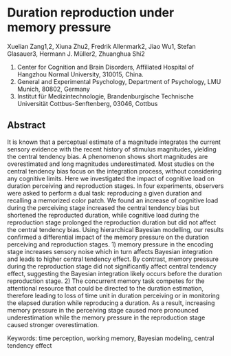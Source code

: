 # Duration reproduction under memory pressure

Xuelian Zang1,2, Xiuna Zhu2, Fredrik Allenmark2, Jiao Wu1, Stefan Glasauer3, Hermann J. Müller2, Zhuanghua Shi2

1. Center for Cognition and Brain Disorders, Affiliated Hospital of Hangzhou Normal University, 310015, China.
3. General and Experimental Psychology, Department of Psychology, LMU Munich, 80802, Germany
4. Institut für Medizintechnologie, Brandenburgische Technische Universität Cottbus-Senftenberg, 03046, Cottbus

## Abstract

It is known that a perceptual estimate of a magnitude integrates the current sensory evidence with the recent history of stimulus magnitudes, yielding the central tendency bias. A phenomenon shows short magnitudes are overestimated and long magnitudes underestimated. Most studies on the central tendency bias focus on the integration process, without considering any cognitive limits. Here we investigated the impact of cognitive load on duration perceiving and reproduction stages. In four experiments, observers were asked to perform a dual task: reproducing a given duration and recalling a memorized color patch. We found an increase of cognitive load during the perceiving stage increased the central tendency bias but shortened the reproducted duration, while cognitive load during the reproduction stage prolonged the reproduction duration but did not affect the central tendency bias. Using hierarchical Bayesian modelling, our results confirmed a differential impact of the memory pressure on the duration perceiving and reproduction stages.  1)  memory pressure in the encoding stage increases sensory noise which in turn affects Bayesian integration and leads to higher central tendency effect. By contrast, memory pressure during the reproduction stage did not significantly affect central tendency effect, suggesting the Bayesian integration likely occurs before the duration reproduction stage. 2) The concurrent memory task competes for the attentional resource that could be directed to the duration estimation, therefore leading to loss of time unit in duration perceiving or in monitoring the elapsed duration while reproducing a duration. As a result, increasing memory pressure in the perceiving stage caused more pronounced underestimation while the memory pressure in the reproduction stage caused stronger overestimation. 

Keywords: time perception, working memory,  Bayesian modeling, central tendency effect
